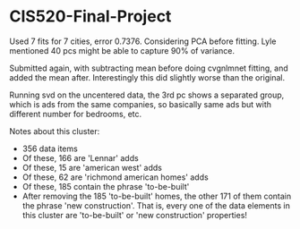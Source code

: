 CIS520-Final-Project
====================
Used 7 fits for 7 cities, error 0.7376. Considering PCA before fitting. Lyle mentioned 40 pcs might be able to capture 90% of variance.

Submitted again, with subtracting mean before doing cvgnlmnet fitting, and added the mean after. Interestingly this did slightly worse than the original.

Running svd on the uncentered data, the 3rd pc shows a separated group, which is ads from the same companies, so basically same ads but with different number for bedrooms, etc.

Notes about this cluster:
  -  356 data items
  -  Of these, 166 are 'Lennar' adds
  -  Of these, 15 are 'american west' adds
  -  Of these, 62 are 'richmond american homes' adds
  -  Of these, 185 contain the phrase 'to-be-built'
  -  After removing the 185 'to-be-built' homes, the other 171 of them contain the phrase 'new construction'. That is, every one of the data elements in this cluster are 'to-be-built' or 'new construction' properties!
  
